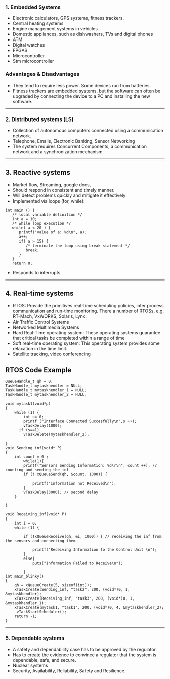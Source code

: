  ### 1. Embedded Systems

- Electronic calculators, GPS systems, fitness trackers.
- Central heating systems
- Engine management systems in vehicles
- Domestic appliances, such as dishwashers, TVs and digital phones
- ATM
- Digital watches
- FPGAS
- Microcontroller 
- Stm microcontroller 

### Advantages & Disadvantages

- They tend to require less power. Some devices run from batteries.
- Fitness trackers are embedded systems, but the software can often be upgraded by connecting the device to a PC and installing the new software.


--------------------------------------------------------------------------------------------------------------------------------------------------------------------
### 2. Distributed systems (LS)

- Collection of autonomous computers connected using a communication network.
- Telephone, Emails, Electronic Banking, Sensor Networking
- The system requires Concurrent Components, a communication network and a synchronization mechanism.
--------------------------------------------------------------------------------------------------------------------------------------------------------------------
## 3. Reactive systems
- Market flow, Streaming, google docs,
- Should respond in consistent and timely manner.
- Will detect problems quickly and mitigate it effectively
- Implemented via loops (for, while):
```
int main () {
   /* local variable definition */
   int a = 10;
   /* while loop execution */
   while( a < 20 ) {
      printf("value of a: %d\n", a);
      a++;
      if( a > 15) {
         /* terminate the loop using break statement */
         break;
      }		
   }
   return 0;
```
- Responds to interrupts
--------------------------------------------------------------------------------------------------------------------------------------------------------------------
## 4. Real-time systems
- RTOS: Provide the primitives real-time scheduling policies, inter process communication and run-time monitoring. There a number of RTOSs, e.g. RT-Mach, VxWORKS, Solaris, Lynx.
- Air Traffic Control Systems
- Networked Multimedia Systems
- Hard Real-Time operating system: These operating systems guarantee that critical tasks be completed within a range of time
- Soft real-time operating system: This operating system provides some relaxation in the time limit.
- Satellite tracking, video conferencing 

## RTOS Code Example
```
QueueHandle_t qh = 0;
TaskHandle_t mytaskhendler = NULL;
TaskHandle_t mytaskhendler_1 = NULL;
TaskHandle_t mytaskhendler_2 = NULL;

void mytask1(void*p)
{
    while (1) {
        int s= 0;
        printf ("Interface Connected Succesfully\n",s ++);
        vTaskDelay(1000);
      if (s==1)
        vTaskDelete(mytaskhendler_2);
        
}
void Sending_inf(void* P)
{
    int count = 0 ;
        while(1){
        printf("Sensors Sending Information: %d\r\n", count ++); // counting and sending the inf
        if (! xQueueSend(qh, &count, 1000)) {

            printf("Information not Received\n");
        }
        vTaskDelay(3000); // second delay 
    }
    
}

void Receiving_inf(void* P)
{
    int i = 0;
    while (1) {

        if (!xQueueReceive(qh, &i, 1000)) { // receiving the inf from the sensors and connecting them

            printf("Receiving Information to the Control Unit \n");
        }
        else{
            puts("Information Failed to Receive\n");

        }
int main_blinky()
{
    qh = xQueueCreate(5, sizeof(int));
    xTaskCreate(Sending_inf, "task2", 200, (void*)0, 1, &mytaskhendler);
    xTaskCreate(Receiving_inf, "task3", 200, (void*)0, 1, &mytaskhendler_1);
    xTaskCreate(mytask1, "task1", 200, (void*)0, 4, &mytaskhendler_2);
     vTaskStartScheduler();
    return -1;
}
```
--------------------------------------------------------------------------------------------------------------------------------------------------------------------
### 5. Dependable systems 
- A safety and dependability case has to be approved by the regulator.
- Has to create the evidence to convince a regulator that the system is dependable, safe, and secure.
- Nuclear systems
- Security, Availability, Reliability, Safety and Resilience.

